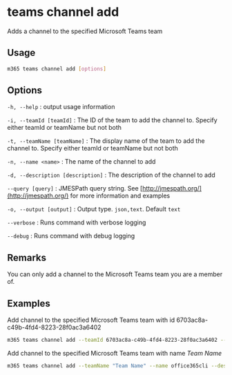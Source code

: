 # teams channel add

Adds a channel to the specified Microsoft Teams team

## Usage

```sh
m365 teams channel add [options]
```

## Options

`-h, --help`
: output usage information

`-i, --teamId [teamId]`
: The ID of the team to add the channel to. Specify either teamId or teamName but not both

`-t, --teamName [teamName]`
: The display name of the team to add the channel to. Specify either teamId or teamName but not both

`-n, --name <name>`
: The name of the channel to add

`-d, --description [description]`
: The description of the channel to add

`--query [query]`
: JMESPath query string. See [http://jmespath.org/](http://jmespath.org/) for more information and examples

`-o, --output [output]`
: Output type. `json,text`. Default `text`

`--verbose`
: Runs command with verbose logging

`--debug`
: Runs command with debug logging

## Remarks

You can only add a channel to the Microsoft Teams team you are a member of.

## Examples

Add channel to the specified Microsoft Teams team with id 6703ac8a-c49b-4fd4-8223-28f0ac3a6402

```sh
m365 teams channel add --teamId 6703ac8a-c49b-4fd4-8223-28f0ac3a6402 --name office365cli --description development
```

Add channel to the specified Microsoft Teams team with name _Team Name_

```sh
m365 teams channel add --teamName "Team Name" --name office365cli --description development
```